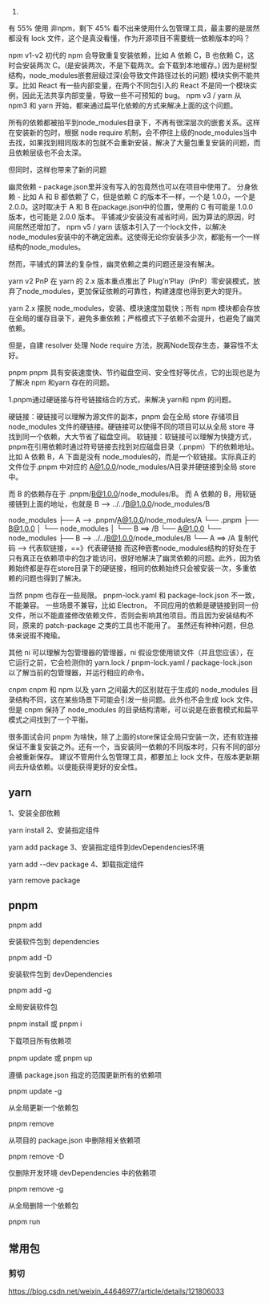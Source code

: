 <!--
 * @Author: yuzihan yuzihanyuzihan@163.com
 * @Date: 2022-05-08 19:17:22
 * @LastEditors: yuzihan yuzihanyuzihan@163.com
 * @LastEditTime: 2022-05-08 19:32:31
 * @FilePath: /fe_interview/前端工程化/包管理工具.md
 * @Description: 这是默认设置,请设置`customMade`, 打开koroFileHeader查看配置 进行设置: https://github.com/OBKoro1/koro1FileHeader/wiki/%E9%85%8D%E7%BD%AE
-->
1. 
有 55% 使用 非npm，剩下 45% 看不出来使用什么包管理工具，最主要的是居然都没有 lock 文件，这个是真没看懂，作为开源项目不需要统一依赖版本的吗？

npm v1-v2
初代的 npm 会导致重复安装依赖，比如 A 依赖 C，B 也依赖 C，这时会安装两次 C。(是安装两次，不是下载两次。会下载到本地缓存。)
因为是树型结构，node_modules嵌套层级过深(会导致文件路径过长的问题)
模块实例不能共享。比如 React 有一些内部变量，在两个不同包引入的 React 不是同一个模块实例，因此无法共享内部变量，导致一些不可预知的 bug。
npm v3 / yarn
从 npm3 和 yarn 开始，都来通过扁平化依赖的方式来解决上面的这个问题。

所有的依赖都被拍平到node_modules目录下，不再有很深层次的嵌套关系。这样在安装新的包时，根据 node require 机制，会不停往上级的node_modules当中去找，如果找到相同版本的包就不会重新安装，解决了大量包重复安装的问题，而且依赖层级也不会太深。

但同时，这样也带来了新的问题

幽灵依赖 - package.json里并没有写入的包竟然也可以在项目中使用了。
分身依赖 - 比如 A 和 B 都依赖了 C，但是依赖 C 的版本不一样，一个是 1.0.0，一个是 2.0.0。这时取决于 A 和 B 在package.json中的位置，使用的 C 有可能是 1.0.0 版本，也可能是 2.0.0 版本。
平铺减少安装没有减省时间，因为算法的原因，时间居然还增加了。
npm v5 / yarn
该版本引入了一个lock文件，以解决node_modules安装中的不确定因素。这使得无论你安装多少次，都能有一个一样结构的node_modules。

然而，平铺式的算法的复杂性，幽灵依赖之类的问题还是没有解决。

yarn v2 PnP
在 yarn 的 2.x 版本重点推出了 Plug’n’Play（PnP）零安装模式，放弃了node_modules，更加保证依赖的可靠性，构建速度也得到更大的提升。

yarn 2.x 摆脱 node_modules，安装、模块速度加载快；所有 npm 模块都会存放在全局的缓存目录下，避免多重依赖；严格模式下子依赖不会提升，也避免了幽灵依赖。

但是，自建 resolver 处理 Node require 方法，脱离Node现存生态，兼容性不太好。

pnpm
pnpm 具有安装速度快、节约磁盘空间、安全性好等优点，它的出现也是为了解决 npm 和yarn 存在的问题。

1.pnpm通过硬链接与符号链接结合的方式，来解决 yarn和 npm 的问题。

硬链接：硬链接可以理解为源文件的副本，pnpm 会在全局 store 存储项目 node_modules 文件的硬链接。硬链接可以使得不同的项目可以从全局 store 寻找到同一个依赖，大大节省了磁盘空间。
软链接：软链接可以理解为快捷方式，pnpm在引用依赖时通过符号链接去找到对应磁盘目录（.pnpm）下的依赖地址。
比如 A 依赖 B，A 下面是没有 node_modules的，而是一个软链接。实际真正的文件位于.pnpm 中对应的 A@1.0.0/node_modules/A目录并硬链接到全局 store 中。

而 B 的依赖存在于 .pnpm/B@1.0.0/node_modules/B。
而 A 依赖的 B，用软链接链到上面的地址，也就是 B \--> ../../B@1.0.0/node_modules/B

node_modules
├── A --> .pnpm/A@1.0.0/node_modules/A
└── .pnpm
    ├── B@1.0.0
    │    └── node_modules
    │        └── B ==> <store> /B
    └── A@1.0.0
        └── node_modules
            ├── B --> ../../B@1.0.0/node_modules/B
            └── A ==> <store> /A
复制代码
--> 代表软链接，==》代表硬链接
而这种嵌套node_modules结构的好处在于只有真正在依赖项中的包才能访问，很好地解决了幽灵依赖的问题。此外，因为依赖始终都是存在store目录下的硬链接，相同的依赖始终只会被安装一次，多重依赖的问题也得到了解决。

当然 pnpm 也存在一些局限。
pnpm-lock.yaml 和 package-lock.json 不一致，不能兼容。
一些场景不兼容，比如 Electron。
不同应用的依赖是硬链接到同一份文件，所以不能直接修改依赖文件，否则会影响其他项目。而且因为安装结构不同，原来的 patch-package 之类的工具也不能用了。
虽然还有种种问题，但总体来说瑕不掩瑜。

其他
ni 可以理解为包管理器的管理器，ni 假设您使用锁文件（并且您应该），在它运行之前，它会检测你的 yarn.lock / pnpm-lock.yaml / package-lock.json 以了解当前的包管理器，并运行相应的命令。

cnpm cnpm 和 npm 以及 yarn 之间最大的区别就在于生成的 node_modules 目录结构不同，这在某些场景下可能会引发一些问题。此外也不会生成 lock 文件。但是 cnpm 保持了 node_modules 的目录结构清晰，可以说是在嵌套模式和扁平模式之间找到了一个平衡。

很多面试会问 pnpm 为啥快，除了上面的store保证全局只安装一次，还有软连接保证不重复安装之外。还有一个，当安装同一依赖的不同版本时，只有不同的部分会被重新保存。
建议不管用什么包管理工具，都要加上 lock 文件，在版本更新期间去升级依赖。以便能获得更好的安全性。

## yarn
1、安装全部依赖

yarn install
2、安装指定组件

yarn add package
3、安装指定组件到devDependencies环境

yarn add --dev package
4、卸载指定组件

yarn remove package



## pnpm 
pnpm add

安装软件包到 dependencies

pnpm add -D

安装软件包到 devDependencies

pnpm add -g

全局安装软件包

pnpm install 或 pnpm i

下载项目所有依赖项

pnpm update 或 pnpm up

遵循 package.json 指定的范围更新所有的依赖项

pnpm update -g

从全局更新一个依赖包

pnpm remove

从项目的 package.json 中删除相关依赖项

pnpm remove -D

仅删除开发环境 devDependencies 中的依赖项

pnpm remove -g

从全局删除一个依赖包

pnpm run


## 常用包
### 剪切
https://blog.csdn.net/weixin_44646977/article/details/121806033